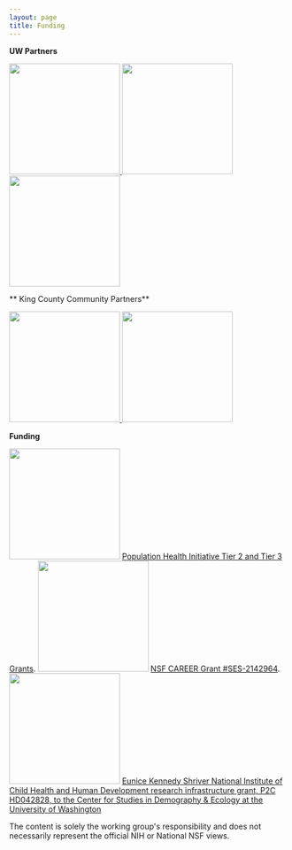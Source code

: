 ```yaml
---
layout: page
title: Funding
---
```


**UW Partners**

<a href="https://soc.washington.edu/">
<img width="200px" src="{{ site.url }}{{ site.baseurl }}/assets/img/uw-dept-logo-sociology-horizontal.png">
</a>
<a href="https://csde.washington.edu/">
<img  width="200px" src="{{ site.url }}{{ site.baseurl }}/assets/img/CSDElogo.png">
</a>
<a href="https://escience.washington.edu/">
<img  width="200px" src="{{ site.url }}{{ site.baseurl }}/assets/img/eScience.png">
</a>

** King County Community Partners**

<a href="https://kcrha.org/">
<img  width="200px" src="{{ site.url }}{{ site.baseurl }}/assets/img/kcrhalogo.png">
</a>

<a href="https://etsreach.org">
<img  width="200px" src="https://etsreach.org/wp-content/themes/reach/dist/images/logo.png">
</a>


**Funding**

<img  width="200px" src="{{ site.url }}{{ site.baseurl }}/assets/img/uw-dept-logo-population-health-initiative-horizontal.png">
<a href="https://www.washington.edu/populationhealth/2024/06/06/initiative-announces-awardees-of-spring-quarter-2024-tier-3-pilot-research-grants/">Population Health Initiative Tier 2 and Tier 3 Grants</a>.

<img  width="200px" src="{{ site.url }}{{ site.baseurl }}/assets/img/NSF_Official_logo_High_Res_1200ppi.png">
<a href="https://www.nsf.gov/awardsearch/showAward?AWD_ID=2142964&HistoricalAwards=false">NSF CAREER Grant #SES-2142964</a>. 


<img  width="200px" src="{{ site.url }}{{ site.baseurl }}/assets/img/NIH_Master_Logo_Vertical_2Color.png">
<a href="https://csde.washington.edu/about/acknowledge-csde/">Eunice Kennedy Shriver National Institute of Child Health and Human Development research infrastructure grant, P2C HD042828, to the Center for Studies in Demography & Ecology at the University of Washington</a> 


The content is solely the working group's responsibility and does not necessarily represent the official NIH or National NSF views. 

